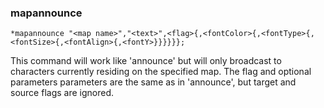 
### mapannounce
```
*mapannounce "<map name>","<text>",<flag>{,<fontColor>{,<fontType>{,<fontSize>{,<fontAlign>{,<fontY>}}}}}};
```

This command will work like 'announce' but will only broadcast to characters
currently residing on the specified map. The flag and optional parameters
parameters are the same as in 'announce', but target and source flags are ignored.
